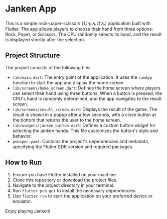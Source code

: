 # Janken App

This is a simple rock-paper-scissors (じゃんけん) application built with Flutter. The app allows players to choose their hand from three options: Rock, Paper, or Scissors. The CPU randomly selects its hand, and the result is displayed shortly after the selection.

## Project Structure

The project consists of the following files:

- `lib/main.dart`: The entry point of the application. It uses the `runApp` function to start the app and display the home screen.
- `lib/screens/home_screen.dart`: Defines the home screen where players can select their hand using three buttons. When a button is pressed, the CPU's hand is randomly determined, and the app navigates to the result screen.
- `lib/screens/result_screen.dart`: Displays the result of the game. The result is shown in a popup after a few seconds, with a close button at the bottom that returns the user to the home screen.
- `lib/widgets/janken_button.dart`: Defines a custom button widget for selecting the janken hands. This file customizes the button's style and behavior.
- `pubspec.yaml`: Contains the project's dependencies and metadata, specifying the Flutter SDK version and required packages.

## How to Run

1. Ensure you have Flutter installed on your machine.
2. Clone this repository or download the project files.
3. Navigate to the project directory in your terminal.
4. Run `flutter pub get` to install the necessary dependencies.
5. Use `flutter run` to start the application on your preferred device or emulator.

Enjoy playing Janken!